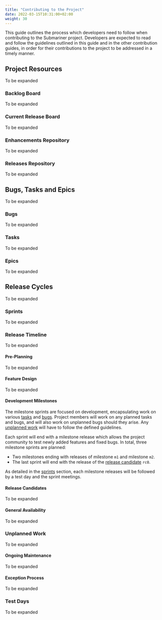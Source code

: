 ```yaml
---
title: "Contributing to the Project"
date: 2022-03-15T10:31:00+02:00
weight: 30
---
```


This guide outlines the process which developers need to follow when contributing to the Submariner project.
Developers are expected to read and follow the guidelines outlined in this guide and in the other contribution guides,
in order for their contributions to the project to be addressed in a timely manner.

## Project Resources

To be expanded

### Backlog Board

To be expanded

### Current Release Board

To be expanded

### Enhancements Repository

To be expanded

### Releases Repository

To be expanded

## Bugs, Tasks and Epics

To be expanded

### Bugs

To be expanded

### Tasks

To be expanded

### Epics

To be expanded

## Release Cycles

To be expanded

### Sprints

To be expanded

### Release Timeline

To be expanded

#### Pre-Planning

To be expanded

#### Feature Design

To be expanded

#### Development Milestones

The milestone sprints are focused on development, encapsulating work on various [tasks](#tasks) and [bugs](#bugs).
Project members will work on any planned tasks and bugs, and will also work on unplanned bugs should they arise.
Any [unplanned work](#unplanned-work) will have to follow the defined guidelines.

Each sprint will end with a milestone release which allows the project community to test newly added features and fixed bugs.
In total, three milestone sprints are planned:

* Two milestones ending with releases of milestone `m1` and milestone `m2`.
* The last sprint will end with the release of the [release candidate](#release-candidates) `rc0`.

As detailed in the [sprints](#sprints) section, each milestone releases will be followed by a test day and the sprint meetings.

#### Release Candidates

To be expanded

#### General Availability

To be expanded

### Unplanned Work

To be expanded

#### Ongoing Maintenance

To be expanded

#### Exception Process

To be expanded

### Test Days

To be expanded
